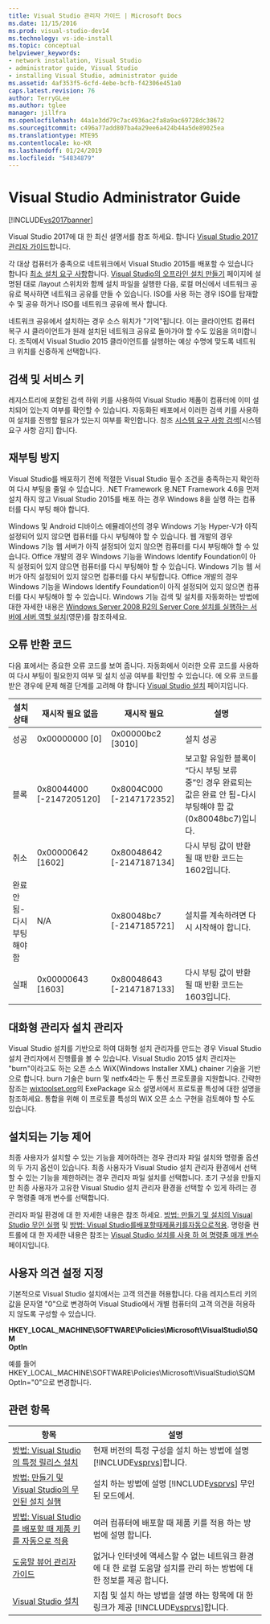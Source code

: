 ```yaml
---
title: Visual Studio 관리자 가이드 | Microsoft Docs
ms.date: 11/15/2016
ms.prod: visual-studio-dev14
ms.technology: vs-ide-install
ms.topic: conceptual
helpviewer_keywords:
- network installation, Visual Studio
- administrator guide, Visual Studio
- installing Visual Studio, administrator guide
ms.assetid: 4af353f5-6cfd-4ebe-bcfb-f42306e451a0
caps.latest.revision: 76
author: TerryGLee
ms.author: tglee
manager: jillfra
ms.openlocfilehash: 44a1e3dd79c7ac4936ac2fa8a9ac69728dc38672
ms.sourcegitcommit: c496a77add807ba4a29ee6a424b44a5de89025ea
ms.translationtype: MTE95
ms.contentlocale: ko-KR
ms.lasthandoff: 01/24/2019
ms.locfileid: "54834879"
---
```

# <a name="visual-studio-administrator-guide"></a>Visual Studio Administrator Guide
[!INCLUDE[vs2017banner](../includes/vs2017banner.md)]

Visual Studio 2017에 대 한 최신 설명서를 참조 하세요. 합니다 [Visual Studio 2017 관리자 가이드](/visualstudio/install/visual-studio-administrator-guide)합니다.

각 대상 컴퓨터가 충족으로 네트워크에서 Visual Studio 2015를 배포할 수 있습니다 합니다 [최소 설치 요구 사항](http://www.microsoft.com/visualstudio/eng/products/2013-editions)합니다. [Visual Studio의 오프라인 설치 만들기](../install/create-an-offline-installation-of-visual-studio.md) 페이지에 설명된 대로 /layout 스위치와 함께 설치 파일을 실행한 다음, 로컬 머신에서 네트워크 공유로 복사하면 네트워크 공유를 만들 수 있습니다. ISO를 사용 하는 경우 ISO를 탑재할 수 및 공유 하거나 ISO를 네트워크 공유에 복사 합니다.  
  
 네트워크 공유에서 설치하는 경우 소스 위치가 "기억"됩니다. 이는 클라이언트 컴퓨터 복구 시 클라이언트가 원래 설치된 네트워크 공유로 돌아가야 할 수도 있음을 의미합니다. 조직에서 Visual Studio 2015 클라이언트를 실행하는 예상 수명에 맞도록 네트워크 위치를 신중하게 선택합니다.  
  
## <a name="detection-and-servicing-keys"></a>검색 및 서비스 키  
 레지스트리에 포함된 검색 하위 키를 사용하여 Visual Studio 제품이 컴퓨터에 이미 설치되어 있는지 여부를 확인할 수 있습니다. 자동화된 배포에서 이러한 검색 키를 사용하여 설치를 진행할 필요가 있는지 여부를 확인합니다.  참조 [시스템 요구 사항 검색](../extensibility/internals/detecting-system-requirements.md)[시스템 요구 사항 감지] 합니다.  
  
## <a name="avoiding-reboots"></a>재부팅 방지  
 Visual Studio를 배포하기 전에 적절한 Visual Studio 필수 조건을 충족하는지 확인하여 다시 부팅을 줄일 수 있습니다. .NET Framework 용.NET Framework 4.6을 먼저 설치 하지 않고 Visual Studio 2015를 배포 하는 경우 Windows 8을 실행 하는 컴퓨터를 다시 부팅 해야 합니다.  
  
 Windows 및 Android 디바이스 에뮬레이션의 경우 Windows 기능 Hyper-V가 아직 설정되어 있지 않으면 컴퓨터를 다시 부팅해야 할 수 있습니다. 웹 개발의 경우 Windows 기능 웹 서버가 아직 설정되어 있지 않으면 컴퓨터를 다시 부팅해야 할 수 있습니다. Office 개발의 경우 Windows 기능을 Windows Identify Foundation이 아직 설정되어 있지 않으면 컴퓨터를 다시 부팅해야 할 수 있습니다. Windows 기능 웹 서버가 아직 설정되어 있지 않으면 컴퓨터를 다시 부팅합니다. Office 개발의 경우 Windows 기능을 Windows Identify Foundation이 아직 설정되어 있지 않으면 컴퓨터를 다시 부팅해야 할 수 있습니다. Windows 기능 검색 및 설치를 자동화하는 방법에 대한 자세한 내용은 [Windows Server 2008 R2의 Server Core 설치를 실행하는 서버에 서버 역할 설치](https://technet.microsoft.com/library/ee441260(v=ws.10).aspx)(영문)를 참조하세요.  
  
## <a name="error-return-codes"></a>오류 반환 코드  
 다음 표에서는 중요한 오류 코드를 보여 줍니다. 자동화에서 이러한 오류 코드를 사용하여 다시 부팅이 필요한지 여부 및 설치 성공 여부를 확인할 수 있습니다. 에 오류 코드를 받은 경우에 문제 해결 단계를 고려해 야 합니다 [Visual Studio 설치](../install/install-visual-studio-2015.md) 페이지입니다.  
  
|설치 상태|재시작 필요 없음|재시작 필요|설명|  
|------------------|--------------------------|----------------------|-----------------|  
|성공|0x00000000 [0]|0x00000bc2 [3010]|설치 성공|  
|블록|0x80044000 [-2147205120]|0x8004C000 [-2147172352]|보고할 유일한 블록이 “다시 부팅 보류 중”인 경우 완료되는 값은 완료 안 됨-다시 부팅해야 함 값(0x80048bc7)입니다.|  
|취소|0x00000642 [1602]|0x80048642 [-2147187134]|다시 부팅 값이 반환될 때 반환 코드는 1602입니다.|  
|완료 안 됨-다시 부팅해야 함|N/A|0x80048bc7 [-2147185721]|설치를 계속하려면 다시 시작해야 합니다.|  
|실패|0x00000643 [1603]|0x80048643 [-2147187133]|다시 부팅 값이 반환될 때 반환 코드는 1603입니다.|  
  
## <a name="interactive-administrator-installer"></a>대화형 관리자 설치 관리자  
 Visual Studio 설치를 기반으로 하여 대화형 설치 관리자를 만드는 경우 Visual Studio 설치 관리자에서 진행률을 볼 수 있습니다. Visual Studio 2015 설치 관리자는 "burn"이라고도 하는 오픈 소스 WiX(Windows Installer XML) chainer 기술을 기반으로 합니다. burn 기술은 burn 및 netfx4라는 두 통신 프로토콜을 지원합니다. 간략한 참조는 [wixtoolset.org](http://wixtoolset.org/)의 ExePackage 요소 설명서에서 프로토콜 특성에 대한 설명을 참조하세요. 통합을 위해 이 프로토콜 특성의 WiX 오픈 소스 구현을 검토해야 할 수도 있습니다.  
  
## <a name="controlling-what-is-installed"></a>설치되는 기능 제어  
 최종 사용자가 설치할 수 있는 기능을 제어하려는 경우 관리자 파일 설치와 명령줄 옵션의 두 가지 옵션이 있습니다. 최종 사용자가 Visual Studio 설치 관리자 환경에서 선택할 수 있는 기능을 제한하려는 경우 관리자 파일 설치를 선택합니다. 초기 구성을 만들지만 최종 사용자가 고유한 Visual Studio 설치 관리자 환경을 선택할 수 있게 하려는 경우 명령줄 매개 변수를 선택합니다.  
  
 관리자 파일 환경에 대 한 자세한 내용은 참조 하세요. [방법: 만들기 및 설치의 Visual Studio 무인 실행](../install/how-to-create-and-run-an-unattended-installation-of-visual-studio.md) 및 [방법: Visual Studio를배포할때제품키를자동으로적용](../install/how-to-automatically-apply-product-keys-when-deploying-visual-studio.md).  명령줄 컨트롤에 대 한 자세한 내용은 참조는 [Visual Studio 설치를 사용 하 여 명령줄 매개 변수](../install/use-command-line-parameters-to-install-visual-studio.md) 페이지입니다.  
  
## <a name="specifying-customer-feedback-settings"></a>사용자 의견 설정 지정  
 기본적으로 Visual Studio 설치에서는 고객 의견을 허용합니다. 다음 레지스트리 키의 값을 문자열 "0"으로 변경하여 Visual Studio에서 개별 컴퓨터의 고객 의견을 허용하지 않도록 구성할 수 있습니다.  
  
 **HKEY_LOCAL_MACHINE\SOFTWARE\Policies\Microsoft\VisualStudio\SQM**  
**OptIn**  
  
 예를 들어 HKEY_LOCAL_MACHINE\SOFTWARE\Policies\Microsoft\VisualStudio\SQM OptIn="0"으로 변경합니다.  
  
## <a name="related-topics"></a>관련 항목  
  
|항목|설명|  
|-----------|-----------------|  
|[방법: Visual Studio의 특정 릴리스 설치](../install/how-to-install-a-specific-release-of-visual-studio.md)|현재 버전의 특정 구성을 설치 하는 방법에 설명 [!INCLUDE[vsprvs](../includes/vsprvs-md.md)]합니다.|  
|[방법: 만들기 및 Visual Studio의 무인된 설치 실행](../install/how-to-create-and-run-an-unattended-installation-of-visual-studio.md)|설치 하는 방법에 설명 [!INCLUDE[vsprvs](../includes/vsprvs-md.md)] 무인된 모드에서.|  
|[방법: Visual Studio를 배포할 때 제품 키를 자동으로 적용](../install/how-to-automatically-apply-product-keys-when-deploying-visual-studio.md)|여러 컴퓨터에 배포할 때 제품 키를 적용 하는 방법에 설명 합니다.|  
|[도움말 뷰어 관리자 가이드](../ide/help-viewer-administrator-guide.md)|없거나 인터넷에 액세스할 수 없는 네트워크 환경에 대 한 로컬 도움말 설치를 관리 하는 방법에 대 한 정보를 제공 합니다.|  
|[Visual Studio 설치](../install/install-visual-studio-2015.md)|지침 및 설치 하는 방법을 설명 하는 항목에 대 한 링크가 제공 [!INCLUDE[vsprvs](../includes/vsprvs-md.md)]합니다.|